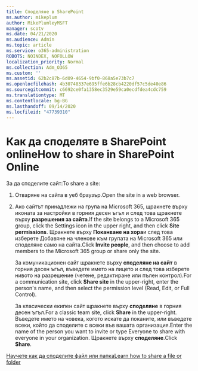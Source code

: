 ```yaml
---
title: Споделяне в SharePoint
ms.author: mikeplum
author: MikePlumleyMSFT
manager: scotv
ms.date: 04/21/2020
ms.audience: Admin
ms.topic: article
ms.service: o365-administration
ROBOTS: NOINDEX, NOFOLLOW
localization_priority: Normal
ms.collection: Adm_O365
ms.custom: ''
ms.assetid: 62b2c87b-6d09-4654-9bf0-868a5e73b7c7
ms.openlocfilehash: 4b30748337e695ffe6b28cb4220df57c5de40e86
ms.sourcegitcommit: c6692ce0fa1358ec3529e59ca0ecdfdea4cdc759
ms.translationtype: MT
ms.contentlocale: bg-BG
ms.lasthandoff: 09/14/2020
ms.locfileid: "47739310"
---
```

# <a name="how-to-share-in-sharepoint-online"></a><span data-ttu-id="21728-102">Как да споделяте в SharePoint online</span><span class="sxs-lookup"><span data-stu-id="21728-102">How to share in SharePoint Online</span></span>

<span data-ttu-id="21728-103">За да споделите сайт:</span><span class="sxs-lookup"><span data-stu-id="21728-103">To share a site:</span></span>
  
1. <span data-ttu-id="21728-104">Отваряне на сайта в уеб браузър.</span><span class="sxs-lookup"><span data-stu-id="21728-104">Open the site in a web browser.</span></span>
    
2. <span data-ttu-id="21728-105">Ако сайтът принадлежи на група на Microsoft 365, щракнете върху иконата за настройки в горния десен ъгъл и след това щракнете върху **разрешения за сайта**.</span><span class="sxs-lookup"><span data-stu-id="21728-105">If the site belongs to a Microsoft 365 group, click the Settings icon in the upper right, and then click **Site permissions**.</span></span> <span data-ttu-id="21728-106">Щракнете върху **Поканване на хора**и след това изберете Добавяне на членове към групата на Microsoft 365 или споделяне само на сайта.</span><span class="sxs-lookup"><span data-stu-id="21728-106">Click **Invite people**, and then choose to add members to the Microsoft 365 group or share only the site.</span></span> 
    
    <span data-ttu-id="21728-107">За комуникационен сайт щракнете върху **споделяне на сайт** в горния десен ъгъл, въведете името на лицето и след това изберете нивото на разрешение (четене, редактиране или пълен контрол).</span><span class="sxs-lookup"><span data-stu-id="21728-107">For a communication site, click **Share site** in the upper-right, enter the person's name, and then select the permission level (Read, Edit, or Full Control).</span></span> 
    
    <span data-ttu-id="21728-108">За класически екипен сайт щракнете върху **споделяне** в горния десен ъгъл.</span><span class="sxs-lookup"><span data-stu-id="21728-108">For a classic team site, click **Share** in the upper-right.</span></span> <span data-ttu-id="21728-109">Въведете името на човека, когото искате да поканите, или въведете всеки, който да споделите с всеки във вашата организация.</span><span class="sxs-lookup"><span data-stu-id="21728-109">Enter the name of the person you want to invite or type Everyone to share with everyone in your organization.</span></span> <span data-ttu-id="21728-110">Щракнете върху **споделяне**.</span><span class="sxs-lookup"><span data-stu-id="21728-110">Click **Share**.</span></span>
    
[<span data-ttu-id="21728-111">Научете как да споделите файл или папка</span><span class="sxs-lookup"><span data-stu-id="21728-111">Learn how to share a file or folder</span></span>](https://go.microsoft.com/fwlink/?linkid=511430)
  

